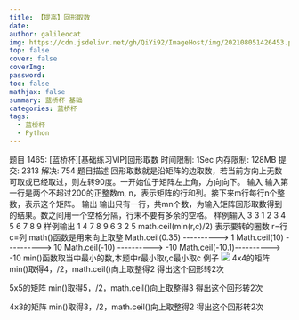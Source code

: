 ```yaml
---
title: 【提高】回形取数
date: 
author: galileocat
img: https://cdn.jsdelivr.net/gh/QiYi92/ImageHost/img/202108051426453.png
top: false
cover: false
coverImg: 
password: 
toc: false
mathjax: false
summary: 蓝桥杯 基础
categories: 蓝桥杯
tags:
  - 蓝桥杯
  - Python
---
```

题目 1465: [蓝桥杯][基础练习VIP]回形取数
时间限制: 1Sec 内存限制: 128MB 提交: 2313 解决: 754
题目描述
回形取数就是沿矩阵的边取数，若当前方向上无数可取或已经取过，则左转90度。一开始位于矩阵左上角，方向向下。
输入
输入第一行是两个不超过200的正整数m,  n，表示矩阵的行和列。接下来m行每行n个整数，表示这个矩阵。
输出
输出只有一行，共mn个数，为输入矩阵回形取数得到的结果。数之间用一个空格分隔，行末不要有多余的空格。
样例输入
3 3
1 2 3
4 5 6
7 8 9
样例输出
1 4 7 8 9 6 3 2 5
math.ceil(min(r,c)/2)  表示要转的圈数
r=行    c=列
math()函数是用来向上取整
Math.ceil(0.35) ----------> 1
Math.ceil(10) ----------> 10
Math.ceil(-10) ----------> -10
Math.ceil(-10.1)----------> -10
min()函数取当中最小的数,本题中r最小取r,c最小取c
例子
![](https://cdn.jsdelivr.net/gh/QiYi92/ImageHost/img/202108070153592.png)
4x4的矩阵
min()取得4，/2，math.ceil()向上取整得2
得出这个回形转2次

5x5的矩阵
min()取得5，/2，math.ceil()向上取整得3
得出这个回形转2次

4x3的矩阵
min()取得3，/2，math.ceil()向上取整得2
得出这个回形转2次
